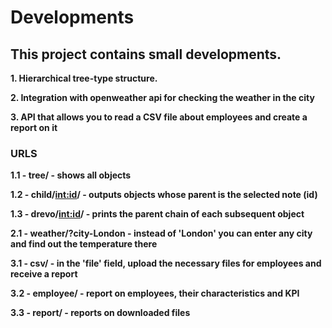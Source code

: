 # Developments

## This project contains small developments.

**1. Hierarchical tree-type structure.**

**2. Integration with openweather api for checking the weather in the city**

**3. API that allows you to read a CSV file about employees and create a report on it**

### URLS
**1.1 - tree/ - shows all objects**

**1.2 - child/<int:id>/ - outputs objects whose parent is the selected note (id)**

**1.3 - drevo/<int:id>/ - prints the parent chain of each subsequent object**

**2.1 - weather/?city-London - instead of 'London' you can enter any city and find out the temperature there**

**3.1 - csv/ - in the 'file' field, upload the necessary files for employees and receive a report**

**3.2 - employee/ - report on employees, their characteristics and KPI**

**3.3 - report/ -  reports on downloaded files**